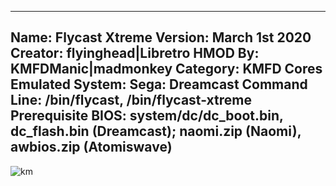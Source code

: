 -----------------------
Name: Flycast Xtreme
Version: March 1st 2020
Creator: flyinghead|Libretro
HMOD By: KMFDManic|madmonkey
Category: KMFD Cores
Emulated System: Sega: Dreamcast
Command Line: /bin/flycast, /bin/flycast-xtreme
Prerequisite BIOS: system/dc/dc_boot.bin, dc_flash.bin (Dreamcast); naomi.zip (Naomi), awbios.zip (Atomiswave) 
-----------------------
![km](https://i.imgur.com/7gkv6p0.png)
